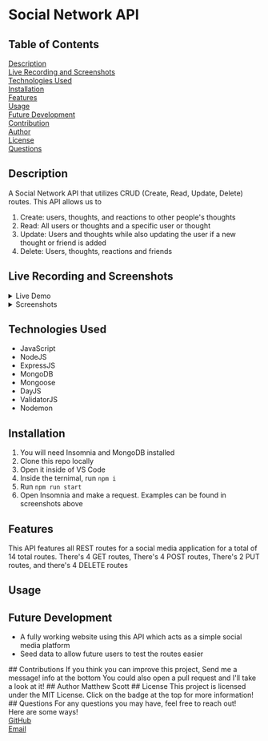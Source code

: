 # Social Network API <br>
## Table of Contents
[Description](#Description) <br>
[Live Recording and Screenshots](#LRaS) <br>
[Technologies Used](#Technologies) <br>
[Installation](#Installation) <br>
[Features](#Features) <br>
[Usage](#Usage) <br>
[Future Development](#Future) <br>
[Contribution](#Contribution) <br>
[Author](#Author) <br>
[License](#License) <br>
[Questions](#Questions) <br>

## Description <a name="Description"></a>
A Social Network API that utilizes CRUD (Create, Read, Update, Delete) routes. This API allows us to 
1. Create: users, thoughts, and reactions to other people's thoughts
2. Read: All users or thoughts and a specific user or thought
3. Update: Users and thoughts while also updating the user if a new thought or friend is added
4. Delete: Users, thoughts, reactions and friends 

## Live Recording and Screenshots <a name="LRaS"></a>
<details>
<summary>Live Demo</summary>
<br>

</details>

<details>
<summary>Screenshots</summary>
  <ul>
    <li>
      <details>
      <summary>Get Routes</summary>
      <br>
        <img src="https://imgur.com/AwEVsWw.png" alt="get-route" /> <br>
        <img src="https://imgur.com/DZVt8jG.png" alt="get-route" /> <br>
        <img src="https://imgur.com/1H8T9yR.png" alt="get-route" /> <br>
        <img src="https://imgur.com/8po10KT.png" alt="get-route" /> <br>
      </details>
    </li>
    <li>
      <details>
      <summary>Post Routes</summary>
      <br>
        <img src="https://imgur.com/GJY0OTD.png" alt="get-route" /> <br>
        <img src="https://imgur.com/mfMo4VC.png" alt="get-route" /> <br>
        <img src="https://imgur.com/pg9Wg58.png" alt="get-route" /> <br>
        <img src="https://imgur.com/JWK95R5.png" alt="get-route" /> <br>
      </details>
    </li>
    <li>
      <details>
      <summary>Put Routes</summary>
      <br>
        <img src="https://imgur.com/2UoMOZC.png" alt="get-route" /> <br>
        <img src="https://imgur.com/qje3SKD.png" alt="get-route" /> <br>
      </details>
    </li>
    <li>
      <details>
      <summary>Delete Routes</summary>
      <br>
        <img src="https://imgur.com/tq0d2ui.png" alt="get-route" /> <br>
        <img src="https://imgur.com/zbFcrxr.png" alt="get-route" /> <br>
      </details>
    </li>
  </ul>
</details>


## Technologies Used <a name="Technologies"></a>
<ul>
  <li>JavaScript</li>
  <li>NodeJS</li>
  <li>ExpressJS</li>
  <li>MongoDB</li>
  <li>Mongoose</li>
  <li>DayJS</li>
  <li>ValidatorJS</li>
  <li>Nodemon</li>
</ul>

## Installation <a name="Installation"></a>
1. You will need Insomnia and MongoDB installed
2. Clone this repo locally
3. Open it inside of VS Code
4. Inside the ternimal, run <code>npm i</code>
5. Run <code>npm run start</code>
6. Open Insomnia and make a request. Examples can be found in screenshots above


## Features <a name="Features"></a>
This API features all REST routes for a social media application for a total of 14 total routes. There's 4 GET routes, There's 4 POST routes, There's 2 PUT routes, and there's 4 DELETE routes
## Usage <a name="Usage"></a>

## Future Development <a name="Future"></a>
<ul>
  <li>A fully working website using this API which acts as a simple social media platform</li>
  <li>Seed data to allow future users to test the routes easier</li>
</ul>
## Contributions <a name="Contribution"></a>
If you think you can improve this project, Send me a message! info at the bottom
You could also open a pull request and I'll take a look at it!
## Author <a name="Author"></a>
Matthew Scott
## License <a name="License"></a>
This project is licensed under the MIT License. Click on the badge at the top for more information!
## Questions <a name="Questions"></a>
For any questions you may have, feel free to reach out! <br>
Here are some ways! <br>
<a href="https://github.com/MScott-Dev" alt="GitHub">GitHub</a> <br>
<a href="mailto:MScott0199@gmail.com">Email</a>
